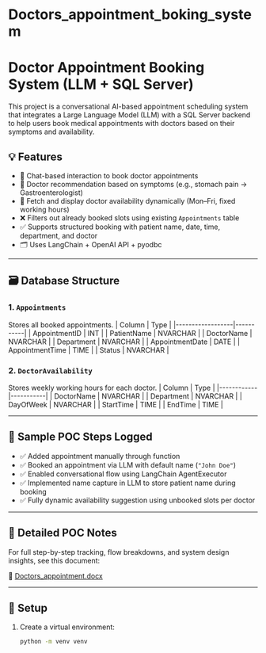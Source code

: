 # Doctors_appointment_boking_system
# Doctor Appointment Booking System (LLM + SQL Server)

This project is a conversational AI-based appointment scheduling system that integrates a Large Language Model (LLM) with a SQL Server backend to help users book medical appointments with doctors based on their symptoms and availability.

## 💡 Features

- 🧠 Chat-based interaction to book doctor appointments
- 🏥 Doctor recommendation based on symptoms (e.g., stomach pain → Gastroenterologist)
- 📆 Fetch and display doctor availability dynamically (Mon–Fri, fixed working hours)
- ❌ Filters out already booked slots using existing `Appointments` table
- ✅ Supports structured booking with patient name, date, time, department, and doctor
- 🗂 Uses LangChain + OpenAI API + pyodbc

---

## 🗃️ Database Structure

### 1. `Appointments`
Stores all booked appointments.
| Column           | Type      |
|------------------|-----------|
| AppointmentID    | INT       |
| PatientName      | NVARCHAR  |
| DoctorName       | NVARCHAR  |
| Department       | NVARCHAR  |
| AppointmentDate  | DATE      |
| AppointmentTime  | TIME      |
| Status           | NVARCHAR  |

### 2. `DoctorAvailability`
Stores weekly working hours for each doctor.
| Column     | Type      |
|------------|-----------|
| DoctorName | NVARCHAR  |
| Department | NVARCHAR  |
| DayOfWeek  | NVARCHAR  |
| StartTime  | TIME      |
| EndTime    | TIME      |

---

## 🧪 Sample POC Steps Logged

- ✅ Added appointment manually through function  
- ✅ Booked an appointment via LLM with default name (`"John Doe"`)  
- ✅ Enabled conversational flow using LangChain AgentExecutor  
- ✅ Implemented name capture in LLM to store patient name during booking  
- ✅ Fully dynamic availability suggestion using unbooked slots per doctor  

---

## 📄 Detailed POC Notes

For full step-by-step tracking, flow breakdowns, and system design insights, see this document:

📄 [Doctors_appointment.docx](./Doctors_appointment.docx)

---

## 🔧 Setup

1. Create a virtual environment:
   ```bash
   python -m venv venv
